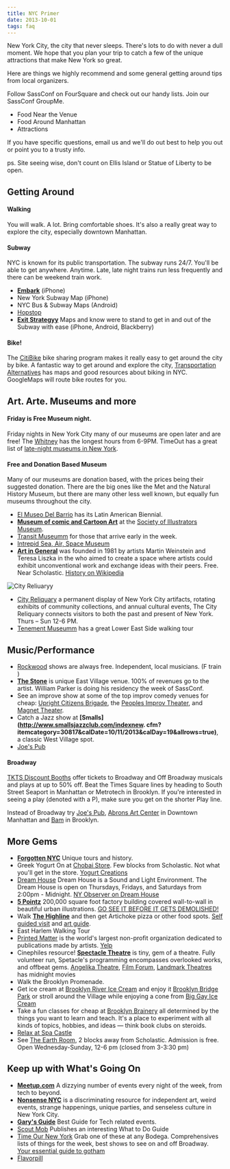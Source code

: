 ```yaml
---
title: NYC Primer
date: 2013-10-01
tags: faq
---
```


New York City, the city that never sleeps. There's lots to do with never a dull moment. We hope that you plan your trip to catch a few of the unique attractions that make New York so great. 

Here are things we highly recommend and some general getting around tips from local organizers.

Follow SassConf on FourSquare and check out our handy lists. Join our SassConf GroupMe. 

* Food Near the Venue
* Food Around Manhattan
* Attractions

If you have specific questions, email us and we'll do out best to help you out or point you to a trusty info.

ps. Site seeing wise, don't count on Ellis Island or Statue of Liberty to be open.

## Getting Around 

#### Walking
You will walk. A lot. Bring comfortable shoes. It's also a really great way to explore the city, especially downtown Manhattan. 

#### Subway
NYC is known for its public transportation. The subway runs 24/7. You'll be able to get anywhere. Anytime. Late, late night trains run less frequently and there can be weekend train work.  

* **[Embark](http://letsembark.com/)** (iPhone)
* New York Subway Map (iPhone)
* NYC Bus & Subway Maps (Android)
* [Hopstop](https://www.hopstop.com/)
* **[Exit Strategyy](http://www.exitstrategynyc.com/)** Maps and know were to stand to get in and out of the Subway with ease (iPhone, Android, Blackberry)


#### Bike!

The [CitiBike](http://citibikenyc.com/) bike sharing program makes it really easy to get around the city by bike. A fantastic way to get around and explore the city, [Transportation Alternatives](http://transalt.org/resources/maps) has maps and good resources about biking in NYC. GoogleMaps will route bike routes for you. 

## Art. Arte. Museums and more

#### Friday is Free Museum night. 

Friday nights in New York City many of our museums are open later and are free! The [Whitney](http://whitney.org/Exhibitions) has the longest hours from 6-9PM. TimeOut has a great list of [late-night museums in New York](http://www.timeout.com/newyork/museums/late-night-museums).

#### Free and Donation Based Museum

Many of our museums are donation based, with the prices being their suggested donation. There are the big ones like the Met and the Natural History Museum, but there are many other less well known, but equally fun museums throughout the city.

* [El Museo Del Barrio](http://elmuseo.org/visit/) has its Latin American Biennial.
* **[Museum of comic and Cartoon Art](http://www.societyillustrators.org/mocca.aspx?id=8560)** at the [Society of Illustrators Museum]().
* [Transit Museumm](http://www.mta.info/mta/museum/) for those that arrive early in the week.
* [Intrepid Sea, Air, Space Museum](http://www.intrepidmuseum.org/)
* **[Art in General](http://www.artingeneral.org/exhibitions)** was founded in 1981 by artists Martin Weinstein and Teresa Liszka in the who aimed to create a space where artists could exhibit unconventional work and exchange ideas with their peers. Free. Near Scholastic. [History on Wikipedia](http://en.wikipedia.org/wiki/Art_in_General)

![City Reliuaryy](http://www.cityreliquary.org/wp-content/uploads/2009/07/CR.jpg)

* [City Reliquary](http://www.cityreliquary.org/plan-your-visit/) a permanent display of New York City artifacts, rotating exhibits of community collections, and annual cultural events, The City Reliquary connects visitors to both the past and present of New York. Thurs – Sun 12-6 PM.
* [Tenement Museumm]() has a great Lower East Side walking tour

## Music/Performance

* [Rockwood](http://www.rockwoodmusichall.com/) shows are always free. Independent, local musicians. (F train )
* **[The Stone](http://thestonenyc.com/calendar.php)** is unique East Village venue. 100% of revenues go to the artist. William Parker is doing his residency the week of SassConf.
* See an improve show at some of the top improv comedy venues for cheap: [Upright Citizens Brigade](http://www.ucbtheatre.com/), the [Peoples Improv Theater](http://thepit-nyc.com/), and [Magnet Theater](http://www.magnettheater.com/index.php).
* Catch a Jazz show at **[Smalls](http://www.smallsjazzclub.com/indexnew. cfm?itemcategory=30817&calDate=10/11/2013&calDay=19&allrows=true)**, a classic West Village spot.
* [Joe's Pub](http://www.joespub.com/)

#### Broadway

[TKTS Discount Booths](http://www.tdf.org/TDF_ServicePage.aspx?id=56) offer tickets to Broadway and Off Broadway musicals and plays at up to 50% off. Beat the Times Square lines by heading to South Street Seaport in Manhattan or Metrotech in Brooklyn. If you're interested in seeing a play (denoted with a P), make sure you get on the shorter Play line.

Instead of Broadway try [Joe's Pub](http://www.joespub.com/), [Abrons Art Center](http://www.abronsartscenter.org/performances/) in Downtown Manhattan and [Bam](http://www.bam.org/) in Brooklyn.

## More Gems

* **[Forgotten NYC](http://forgotten-ny.com/)** Unique tours and history.
* Greek Yogurt On at [Chobai Store](https://maps.google.com/maps?ie=UTF-8&q=chobani+store&fb=1&gl=us&hq=chobani+store&cid=0,0,11253197252192248450&ei=vjxOUpnOMq-r4APt34HIBw&ved=0CDEQrwswAA). Few blocks from Scholastic. Not what you'll get in the store. [Yogurt Creations](http://chobanisoho.com/menu/) 
* [Dream House](http://melafoundation.org/dream02.htm) Dream House is a Sound and Light Environment. The Dream House is open on Thursdays, Fridays, and Saturdays from 2:00pm - Midnight. [NY Observer on Dream House](http://observer.com/2011/09/the-dream-house-reopens-saturday-in-tribeca/)
* **[5 Pointz](http://5ptz.com/)** 200,000 square foot factory building covered wall-to-wall in beautiful urban illustrations. [GO SEE IT BEFORE IT GETS DEMOLISHED!](http://www.businessinsider.com/check-out-the-nyc-graffitti-mecca-that-may-be-torn-down-and-turned-into-high-rises-2011-10#)
* Walk **[The Highline](http://www.thehighline.org/about/maps)** and then get Artichoke pizza or other food spots. [Self guided visit](http://www.thehighline.org/pdf/high-line-self-guide-fall.pdf) and [art guide](http://www.thehighline.org/pdf/FHL-ARTMAP-SEPT2013.pdf).
* East Harlem Walking Tour
* [Printed Matter](http://printedmatter.org/) is the world's largest non-profit organization dedicated to publications made by artists. [Yelp](http://www.yelp.com/biz/printed-matter-new-york)
* Cinephiles resource! **[Spectacle Theatre](http://www.spectacletheater.com/upcoming/)** is tiny, gem of a theatre. Fully volunteer run, Spetacle's programming encompasses overlooked works, and offbeat gems. [Angelika Theatre](), [Film Forum](http://www.filmforum.org/), [Landmark Theatres](http://www.landmarktheatres.com/Market/NewYork/NewYork_frameset.htm) has midnight movies
* Walk the Brooklyn Promenade. 
* Get ice cream at [Brooklyn River Ice Cream](http://www.brooklynicecreamfactory.com/) and enjoy it [Brooklyn Bridge Park](http://www.brooklynbridgepark.org/) or stroll around the Village while enjoying a cone from [Big Gay Ice Cream](http://biggayicecream.com/)
* Take a fun classes for cheap at [Brooklyn Brainery](http://brooklynbrainery.com/courses) all determined by the things you want to learn and teach. It's a place to experiment with all kinds of topics, hobbies, and ideas — think book clubs on steroids.
* [Relax at Spa Castle](http://www.thehighline.org/pdf/FHL-ARTMAP-SEPT2013.pdf)
* See [The Earth Room](http://www.diaart.org/sites/page/52/1366), 2 blocks away from Scholastic. Admission is free. Open Wednesday-Sunday, 12-6 pm (closed from 3-3:30 pm)

## Keep up with What's Going On

* **[Meetup.com](http://www.meetup.com/find/?allMeetups=true&radius=5&userFreeform=New+York%2C+NY&mcName=New+York%2C+NY&lat=40.714294&lon=-74.006&events=true)** A dizzying number of events every night of the week, from tech to beyond. 
* **[Nonsense NYC](http://www.nonsensenyc.com/about/)** is a discriminating resource for independent art, weird events, strange happenings, unique parties, and senseless culture in New York City.
* **[Gary's Guide](http://www.garysguide.com/events)** Best Guide for Tech related events. 
* [Scout Mob](http://scoutmob.com/new-york/scoutfinds?ref=hdr_articles) Publishes an interesting What to Do Guide
* [Time Our New York](http://www.timeout.com/newyork) Grab one of these at any Bodega. Comprehensives lists of things for the week, best shows to see on and off Broadway. [Your essential guide to gotham](http://www.timeout.com/newyork/things-to-do/101-things-to-do-in-new-york-your-essential-guide-to-gotham)
* [Flavorpill](http://beta.flavorpill.com/newyork)


